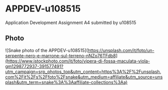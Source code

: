 # APPDEV-u108515
Application Development Assignment A4 submitted by u108515
## Photo
![Snake photo of the APPDEV-u108515](https://unsplash.com/it/foto/un-serpente-nero-e-marrone-sul-terreno-nNZo76TFdb8](https://www.istockphoto.com/it/foto/vipera-di-fossa-maculata-viola-gm1298772937-391577491?utm_campaign=srp_photos_top&utm_content=https%3A%2F%2Funsplash.com%2Fit%2Fs%2Ffoto%2Fsnake&utm_medium=affiliate&utm_source=unsplash&utm_term=snake%3A%3Aaffiliate-collections%3Aa)
